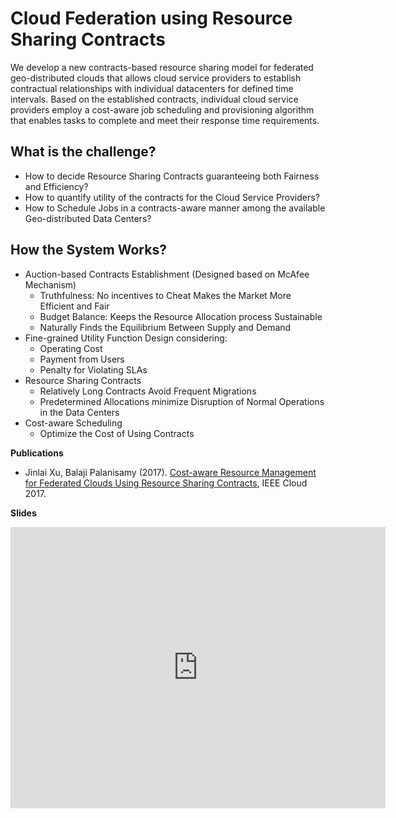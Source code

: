 # Cloud Federation using Resource Sharing Contracts

We develop a new contracts-based resource sharing model for federated geo-distributed clouds that allows cloud service providers to establish contractual relationships with individual datacenters for defined time intervals. Based on the established contracts, individual cloud service providers employ a cost-aware job scheduling and provisioning algorithm that enables tasks to complete and meet their response time requirements. 

## What is the challenge? 
 + How to decide Resource Sharing Contracts guaranteeing both Fairness and Efficiency?
 + How to quantify utility of the contracts for the Cloud Service Providers?
 + How to Schedule Jobs in a contracts-aware manner among the available Geo-distributed Data Centers?

## How the System Works?
 + Auction-based Contracts Establishment (Designed based on McAfee Mechanism)
    + Truthfulness: No incentives to Cheat Makes the Market More Efficient and Fair
    + Budget Balance: Keeps the Resource Allocation process Sustainable 
    + Naturally Finds the Equilibrium Between Supply and Demand
 + Fine-grained Utility Function Design considering:
    + Operating Cost
    + Payment from Users
    + Penalty for Violating SLAs
 + Resource Sharing Contracts
    + Relatively Long Contracts Avoid Frequent Migrations
    + Predetermined Allocations minimize Disruption of Normal Operations in the Data Centers
 + Cost-aware Scheduling 
    + Optimize the Cost of Using Contracts

**Publications**

 + Jinlai Xu, Balaji Palanisamy (2017). [Cost-aware Resource Management for Federated Clouds Using Resource Sharing Contracts](https://www.researchgate.net/publication/317097662_Cost-Aware_Resource_Management_for_Federated_Clouds_Using_Resource_Sharing_Contracts), IEEE Cloud 2017.
 
**Slides**

<iframe src="https://onedrive.live.com/embed?cid=E1DD6EDD2DA4DFBE&resid=E1DD6EDD2DA4DFBE%2121398&authkey=ANCwepdLkgdg-Xo&em=2" width="600" height="450" frameborder="0" scrolling="no"></iframe>

